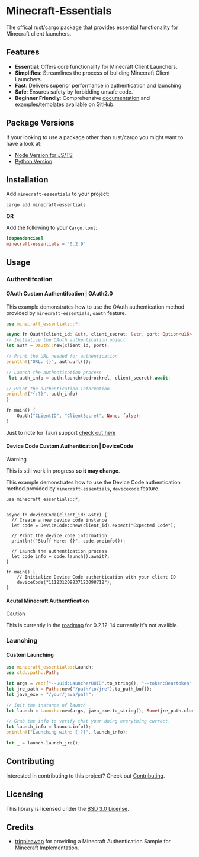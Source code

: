 # Minecraft-Essentials

The offical rust/cargo package that provides essential functionality for Minecraft client launchers.

## Features

- **Essential**: Offers core functionality for Minecraft Client Launchers.
- **Simplifies**: Streamlines the process of building Minecraft Client Launchers.
- **Fast**: Delivers superior performance in authentication and launching.
- **Safe**: Ensures safety by forbidding unsafe code.
- **Beginner Friendly**: Comprehensive [documentation][Docs] and examples/templates available on GitHub.

## Package Versions
If your looking to use a package other than rust/cargo you might want to have a look at:

- [Node Version for JS/TS][Node]
- [Python Version][Python]

## Installation

Add `minecraft-essentials` to your project:

```sh
cargo add minecraft-essentials
```

**OR**

Add the following to your `Cargo.toml`:

```toml
[dependencies]
minecraft-essentials = "0.2.9"
```

## Usage

### Authentifcation
#### OAuth Custom Authentifcation | OAuth2.0

This example demonstrates how to use the OAuth authentication method provided by `minecraft-essentials`, `oauth` feature.

```rust
use minecraft_essentials::*;

async fn Oauth(client_id: &str, client_secret: &str, port: Option<u16>, bedrockrel: bool) {
// Initialize the OAuth authentication object
let auth = Oauth::new(client_id, port);

// Print the URL needed for authentication
println!("URL: {}", auth.url());

// Launch the authentication process
 let auth_info = auth.launch(bedrockrel, client_secret).await;

// Print the authentication information
println!("{:?}", auth_info)
}

fn main() {
    Oauth("CLientID", "ClientSecret", None, false);
}
```
Just to note for Tauri support [check out here](.github/doc/tauri.md)


#### Device Code Custom Authentication | DeviceCode

> [!WARNING]
> This is still work in progress **so it may change**.


This example demonstrates how to use the Device Code authentication method provided by `minecraft-essentials`, `devicecode` feature.

```rust, ignore
use minecraft_essentials::*;


async fn deviceCode(client_id: &str) {
  // Create a new device code instance 
  let code = DeviceCode::new(client_id).expect("Expected Code");

  // Print the device code information 
  println!("Stuff Here: {}", code.preinfo());

  // Launch the authentication process 
  let code_info = code.launch().await?;
}

fn main() {
    // Initialize Device Code authentication with your client ID 
    deviceCode("111231209837123098712");
}
```

#### Acutal Minecraft Authentfication

> [!CAUTION]
> This is currently in the [roadmap][Roadmap] for 0.2.12-14 currently it's not avalible.


### Launching

#### Custom Launching 
```rust
use minecraft_essentials::Launch;
use std::path::Path;

let args = vec!["--uuid:LauncherUUID".to_string(), "--token:Beartoken".to_string()];
let jre_path = Path::new("/path/to/jre").to_path_buf();
let java_exe = "/your/java/path";

// Init the instance of launch
let launch = Launch::new(args, java_exe.to_string(), Some(jre_path.clone()), Some(false)).expect("Expected Launch");

// Grab the info to verify that your doing everything currect.
let launch_info = launch.info();
println!("Launching with: {:?}", launch_info);

let _ = launch.launch_jre();
```

## Contributing

Interested in contributing to this project? Check out [Contributing](./contributing.md).

## Licensing

This library is licensed under the [BSD 3.0 License](./LICENSE).

## Credits

- [trippleawap](https://github.com/trippleawap) for providing a Minecraft Authentication Sample for Minecraft Implementation.


<!-- Links -->

[Docs]: https://docs.rs/minecraft-Essentials
[Node]: https://github.com/minecraft-essentials/Node
[Python]: https://github.com/minecraft-essentials/Python
[Roadmap]: https://github.com/orgs/minecraft-essentials/projects/1